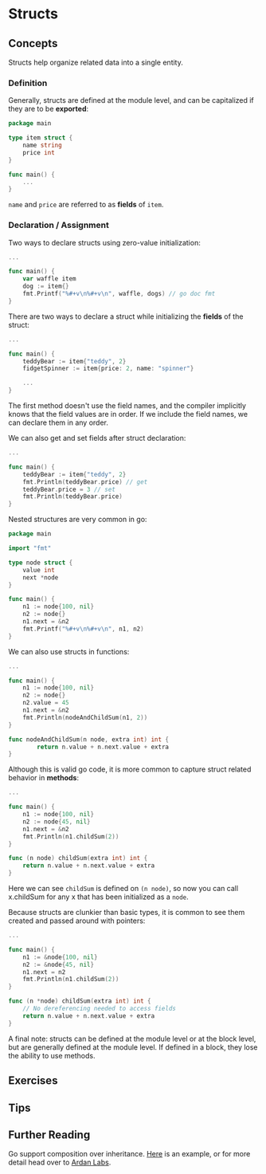 # Structs

## Concepts

Structs help organize related data into a single entity.

### Definition

Generally, structs are defined at the module level, and can be capitalized if they are to be **exported**:
```go
package main

type item struct {
    name string
    price int
}

func main() {
    ...
}
```

`name` and `price` are referred to as **fields** of `item`.

### Declaration / Assignment

Two ways to declare structs using zero-value initialization:

```go
...

func main() {
    var waffle item
    dog := item{}
    fmt.Printf("%#+v\n%#+v\n", waffle, dogs) // go doc fmt
}
```

There are two ways to declare a struct while initializing the **fields** of the struct:

```go
...

func main() {
    teddyBear := item{"teddy", 2}
    fidgetSpinner := item{price: 2, name: "spinner"}

    ...
}
```

The first method doesn't use the field names, and the compiler implicitly knows that the field values are in order. If we include the field names, we can declare them in any order.

We can also get and set fields after struct declaration:
```go
...

func main() {
    teddyBear := item{"teddy", 2}
    fmt.Println(teddyBear.price) // get
    teddyBear.price = 3 // set
    fmt.Println(teddyBear.price)
}
```

Nested structures are very common in go:
```go
package main

import "fmt"

type node struct {
    value int
    next *node
}

func main() {
    n1 := node{100, nil}
    n2 := node{}
    n1.next = &n2
    fmt.Printf("%#+v\n%#+v\n", n1, n2)
}
```

We can also use structs in functions:

```go
...

func main() {
    n1 := node{100, nil}
    n2 := node{}
    n2.value = 45
    n1.next = &n2
    fmt.Println(nodeAndChildSum(n1, 2))
}

func nodeAndChildSum(n node, extra int) int {
        return n.value + n.next.value + extra
}
```

Although this is valid go code, it is more common to capture struct related behavior in **methods**:

```go
...

func main() {
    n1 := node{100, nil}
    n2 := node{45, nil}
    n1.next = &n2
    fmt.Println(n1.childSum(2))
}

func (n node) childSum(extra int) int {
    return n.value + n.next.value + extra
}
```

Here we can see `childSum` is defined on `(n node)`, so now you can call x.childSum for any x that has been initialized as a `node`.

Because structs are clunkier than basic types, it is common to see them created and passed around with pointers:

```go
...

func main() {
    n1 := &node{100, nil}
    n2 := &node{45, nil}
    n1.next = n2
    fmt.Println(n1.childSum(2))
}

func (n *node) childSum(extra int) int {
    // No dereferencing needed to access fields
    return n.value + n.next.value + extra
}
```

A final note: structs can be defined at the module level or at the block level, but are generally defined at the module level. If defined in a block, they lose the ability to use methods.

## Exercises

## Tips

## <a name="reading"></a>Further Reading

Go support composition over inheritance. [Here](3.2.1.md) is an example, or for more detail head over to [Ardan Labs](https://www.ardanlabs.com/blog/2015/09/composition-with-go.html).